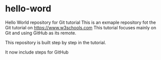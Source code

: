 # hello-word
Hello World repository for Git tutorial
This is an exmaple repository fot the Git tutorial on https://www.w3schools.com
This tutorial focuses mainly on Git and using GitHub as its remote.

This repository is built step by step in the tutorial.

It now include steps for GitHub
